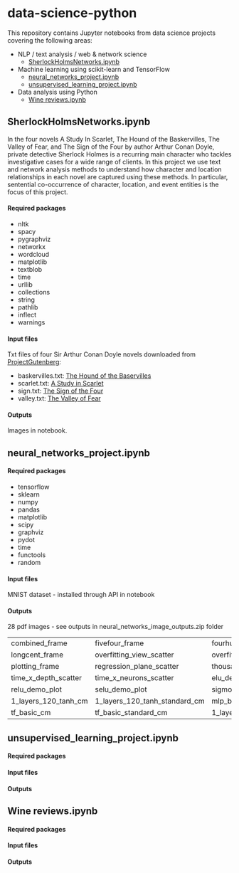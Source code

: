 # data-science-python

This repository contains Jupyter notebooks from data science projects covering the following areas:

- NLP / text analysis / web & network science
  - [SherlockHolmsNetworks.ipynb](https://github.com/tphu06/data-science-python/blob/main/SherlockHolmsNetworks.ipynb)
- Machine learning using scikit-learn and TensorFlow
  - [neural_networks_project.ipynb](http://github.com/tphu06/data-science-python/blob/main/neural_networks_project.ipynb)
  - [unsupervised_learning_project.ipynb](https://github.com/tphu06/data-science-python/blob/main/unsupervised_learning_project.ipynb)
- Data analysis using Python
  - [Wine reviews.ipynb](https://github.com/tphu06/data-science-python/blob/main/Wine%20reviews.ipynb)

## SherlockHolmsNetworks.ipynb
In the four novels A Study In Scarlet, The Hound of the Baskervilles, The Valley of Fear, and The Sign of the Four by author Arthur Conan Doyle, private detective Sherlock Holmes is a recurring main character who tackles investigative cases for a wide range of clients. In this project we use text and network analysis methods to understand how character and location relationships in each novel are captured using these methods. In particular, sentential co-occurrence of character, location, and event entities is the focus of this project.

#### Required packages
- nltk
- spacy
- pygraphviz
- networkx
- wordcloud
- matplotlib
- textblob
- time
- urllib
- collections
- string
- pathlib
- inflect
- warnings

#### Input files
Txt files of four Sir Arthur Conan Doyle novels downloaded from [ProjectGutenberg](https://www.gutenberg.org/):
- baskervilles.txt: [The Hound of the Baservilles](https://www.gutenberg.org/ebooks/3070)
- scarlet.txt: [A Study in Scarlet](https://www.gutenberg.org/ebooks/244)
- sign.txt: [The Sign of the Four](https://www.gutenberg.org/ebooks/2097)
- valley.txt: [The Valley of Fear](https://www.gutenberg.org/ebooks/3289)

#### Outputs
Images in notebook.

## neural_networks_project.ipynb

#### Required packages
- tensorflow
- sklearn
- numpy
- pandas
- matplotlib
- scipy
- graphviz
- pydot
- time
- functools
- random

#### Input files
MNIST dataset - installed through API in notebook

#### Outputs
28 pdf images - see outputs in neural_networks_image_outputs.zip folder

| | | | |
|---|---|---|---|
| combined_frame | fivefour_frame |fourhundred_frame|hexsquared_frame|
|longcent_frame|overfitting_view_scatter|overfitting_x_depth_scatter|overfitting_x_neurons_scatter|
|plotting_frame|regression_plane_scatter|thousand_frame|time_view_scatter|
|time_x_depth_scatter|time_x_neurons_scatter|elu_demo_plot|leaky_relu_demo_plot|
|relu_demo_plot| selu_demo_plot|sigmoid_demo_plot|tanh_demo_plot|
|1_layers_120_tanh_cm|1_layers_120_tanh_standard_cm|mlp_best_cm|mlp_best_standard_cm|
|tf_basic_cm|tf_basic_standard_cm|1_layers_120_tanh|time_pie|

## unsupervised_learning_project.ipynb
#### Required packages
#### Input files
#### Outputs

## Wine reviews.ipynb
#### Required packages
#### Input files
#### Outputs
